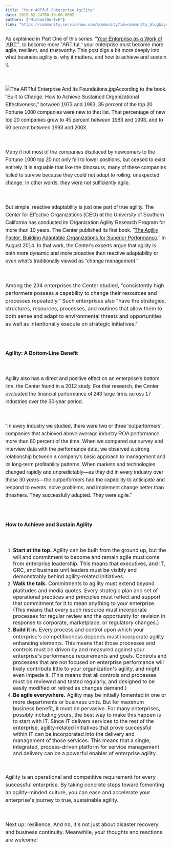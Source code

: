 ```yaml
---
title: "Your ARTful Enterprise Agility"
date: 2015-02-24T00:19:00.000Z
authors: ["MichaelDortch"]
link: "https://community.servicenow.com/community?id=community_blog&sys_id=a71da2e5dbd0dbc01dcaf3231f961960"
---
```

<p><span style="font-size: 12pt;"><span style="font-family: calibri, verdana, arial, sans-serif;">As explained in Part One of this series, "</span><span style="font-family: calibri, verdana, arial, sans-serif;"><a title="" _jive_internal="true" href="/community?id=community_blog&sys_id=047dae29dbd0dbc01dcaf3231f96191a">Your Enterprise as a Work of 'ART'</a>", to become more "ART-ful," your enterprise must become more <strong>a</strong>gile, <strong>r</strong>esilient, and <strong>t</strong>rustworthy. This post digs a bit more deeply into what business agility is, why it <span style="line-height: 1.5em;">matters, and how to achieve and sustain it.</span></span></span></p><p><span style="line-height: 1.5em; font-family: calibri, verdana, arial, sans-serif; font-size: 12pt;"><br/></span></p><p><span style="line-height: 1.5em; font-family: calibri, verdana, arial, sans-serif; font-size: 12pt;"><img   alt="The ARTful Enterprise And Its Foundations.jpg" class="image-0 jive-image" src="0945b406db5cdfc03eb27a9e0f9619f1.iix" style="height: auto; float: left;"/>According to the book, "Built to Change: How to Achieve Sustained Organizational Effectiveness," between 1973 and 1983, 35 percent of the top 20 Fortune 1000 companies were new to that list. That percentage of new top 20 companies grew to 45 percent between 1983 and 1993, and to 60 percent between 1993 and 2003.</span></p><p><span style="line-height: 1.5em; font-family: calibri, verdana, arial, sans-serif; font-size: 12pt;"><br/></span></p><p><span style="line-height: 1.5em; font-family: calibri, verdana, arial, sans-serif; font-size: 12pt;">Many if not most of the companies displaced by newcomers to the Fortune 1000 top 20 not only fell to lower positions, but ceased to exist entirely. It is arguable that like the dinosaurs, many of these companies failed to survive because they could not adapt to roiling, unexpected change. In other words, they were not sufficiently agile.</span></p><p><span style="line-height: 1.5em; font-family: calibri, verdana, arial, sans-serif; font-size: 12pt;"><br/></span></p><p><span style="font-family: calibri, verdana, arial, sans-serif; font-size: 12pt;"><span style="line-height: 1.5em;">But simple, reactive adaptability is just one part of true agility. The Center for Effective Organizations (CEO) at the University of Southern California has conducted its Organization Agility Research Program for more than 10 years. The Center published its first book, "<a title="o.usc.edu/book/the_agility_factor_building_ad.html" href="http://ceo.usc.edu/book/the_agility_factor_building_ad.html">The Agility Factor: Building Adaptable Organizations for Superior Performance</a></span><span style="line-height: 1.5em;">," in August 2014. In that work, the Center's experts argue that agility is both more dynamic and more proactive than reactive adaptability or even what's traditionally viewed as "change management."</span></span></p><p><span style="line-height: 1.5em; font-size: 12pt;"><br/></span></p><p><span style="line-height: 1.5em; font-size: 12pt;">Among the 234 enterprises the Center studied, "consistently high performers possess a capability to change their resources and processes repeatedly." Such enterprises also "have the strategies, structures, resources, processes, and routines that allow them to both sense and adapt to environmental threats and opportunities as well as intentionally execute on strategic initiatives."</span></p><p><span style="font-family: calibri, verdana, arial, sans-serif; line-height: 1.5em; font-size: 12pt;"><br/></span></p><h2><span style="font-family: calibri, verdana, arial, sans-serif; line-height: 1.5em; font-size: 12pt;">Agility: A Bottom-Line Benefit</span></h2><p><span style="font-family: calibri, verdana, arial, sans-serif; line-height: 1.5em; font-size: 12pt;"><br/></span></p><p><span style="font-family: calibri, verdana, arial, sans-serif; line-height: 1.5em; font-size: 12pt;">Agility also has a direct and positive effect on an enterprise's bottom line, the Center found in a 2012 study. For that research, the Center evaluated the financial performance of 243 large firms across 17 industries over the 30-year period.</span></p><p><span style="font-family: calibri, verdana, arial, sans-serif; font-size: 12pt; line-height: 1.5em;"><br/></span></p><p><span style="font-family: calibri, verdana, arial, sans-serif; font-size: 12pt; line-height: 1.5em;">"In every industry we studied, there were two or three 'outperformers': companies that achieved above-average industry ROA performance more than 80 percent of the time. When we compared our survey and interview data with the performance data, we observed a strong relationship between a company's basic approach to management and its long-term profitability patterns. When markets and technologies changed rapidly and unpredictably—as they did in every industry over these 30 years—the outperformers had the capability to anticipate and respond to events, solve problems, and implement change better than thrashers. They successfully adapted. They were agile."</span></p><p><span style="line-height: 1.5em; font-size: 12pt;"><br/></span></p><h2><span style="line-height: 1.5em; font-size: 12pt;">How to Achieve and Sustain Agility</span></h2><p><span style="line-height: 1.5em; font-size: 12pt;"><br/></span></p><ol><li><span style="line-height: 1.5em; font-size: 12pt;"><strong>Start at the top.</strong> Agility can be built from the ground up, but the will and commitment to become and remain agile must come from enterprise leadership. This means that executives, and IT, GRC, and business unit leaders must be visibly and demonstrably behind agility-related initiatives.</span></li><li><span style="font-size: 12pt;"><span style="font-size: 12pt; line-height: 1.5em;"><strong>Walk the talk.</strong></span><span style="line-height: 1.5em;"> Commitments to agility must extend beyond platitudes and media quotes. Every strategic plan and set of operational practices and principles must reflect and support that commitment for it to mean anything to your enterprise. (This means that every such resource must incorporate processes for regular review and the opportunity for revision in response to corporate, marketplace, or regulatory changes.)</span></span></li><li><span style="font-size: 12pt;"><span style="font-size: 12pt; line-height: 1.5em;"><strong>Build it in.</strong></span><span style="line-height: 1.5em;"> Every process and control upon which your enterprise's competitiveness depends must incorporate agility-enhancing elements. This means that those processes and controls must be driven by and measured against your enterprise's performance requirements and goals. Controls and processes that are not focused on enterprise performance will likely contribute little to your organization's agility, and might even impede it. (This means that all controls and processes must be reviewed and tested regularly, and designed to be easily modified or retired as changes demand.)</span></span></li><li><span style="font-size: 12pt;"><span style="font-size: 12pt; line-height: 1.5em;"><strong>Be agile everywhere.</strong></span><span style="line-height: 1.5em;"> Agility may be initially fomented in one or more departments or business units. But for maximum business benefit, it must be pervasive. For many enterprises, possibly including yours, the best way to make this happen is to start with IT. Since IT delivers services to the rest of the enterprise, agility-related initiatives that prove successful within IT can be incorporated into the delivery and management of those services. This means that a single, integrated, process-driven platform for service management and delivery can be a powerful enabler of enterprise agility.</span></span></li></ol><p><span style="line-height: 1.5em; font-size: 12pt;"><br/></span></p><p><span style="line-height: 1.5em; font-size: 12pt;">Agility is an operational and competitive requirement for every successful enterprise. By taking concrete steps toward fomenting an agility-minded culture, you can ease and accelerate your enterprise's journey to true, sustainable agility.</span></p><p><span style="line-height: 1.5em; font-size: 12pt;"><br/></span></p><p><span style="line-height: 1.5em; font-size: 12pt;">Next up: resilience. And no, it's not just about disaster recovery and business continuity. Meanwhile, your thoughts and reactions are welcome!</span></p><p><span style="font-family: calibri, verdana, arial, sans-serif; font-size: 12pt; line-height: 1.5em;"><br/></span></p>